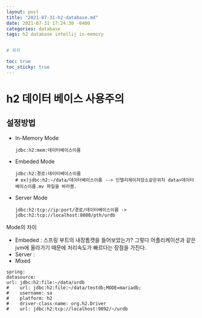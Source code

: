 ```yaml
---
layout: post
title: "2021-07-31-h2-database.md"
date: 2021-07-31 17:24:30 -0400 
categories: database
tags: h2 database intellij in-memory


# 목차

toc: true  
toc_sticky: true
---
```

# h2 데이터 베이스 사용주의
## 설정방법
- In-Memory Mode
    ```properties
    jdbc:h2:mem:데이터베이스이름
    ```
- Embeded Mode
    ```properties
    jdbc:h2:경로:데이터베이스이름
    # ex)jdbc:h2:~/data/데이터베이스이름 --> 인텔리제이저장소같은위치 data>데이터베이스이름.mv 파일을 바라봄.
    ```
- Server Mode
    ```properties
    jdbc:h2:tcp://ip:port/경로/데이터베이스이름 -> jdbc:h2:tcp://localhost:8080/pth/urdb  
    ```

Mode의 차이
- Embeded : 스프링 부트의 내장톰캣을 들어보았는가? 그렇다 어플리케이션과 같은 jvm에 올라가기 때문에 처리속도가 빠르다는 장점을 가진다.
- Server :
- Mixed
```properties
spring:
datasource:
url: jdbc:h2:file:~/data/urdb
#    url: jdbc:h2:file:~/data/testdb;MODE=mariadb;
#    username: sa
#    platform: h2
#    driver-class-name: org.h2.Driver
#    url: jdbc:h2:tcp://localhost:9092/~/urdb    

```

